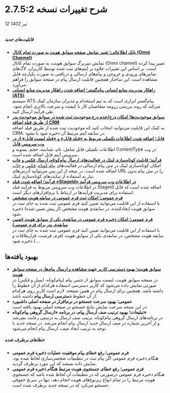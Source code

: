 #  شرح تغییرات نسخه 2.7.5:2
###### 12 تیر 1402
##### قابلیت‌های جدید
- [**بانک اطلاعاتی؛ تغییر نمایش صفحه سوابق هویت به صورت تمام کانال (Omni Channel)**](https://github.com/1stco/PayamGostarDocs/blob/master/Help/Integrated-bank/Database/Records/Records_2.7.5.md)<br>
   نمایش سربرگ سوابق هویت، به صورت تمام کانال (Omni channel) تغییر پیدا کرده است. بر اساس این تغییرات علاوه بر آیتم‌های ثبت شده توسط کاربران، لاگ‌های تماس‌های ورودی و خروجی و پیام‌های ارسالی و دریافتی به صورت یکپارچه قابل مشاهده است. این ساختار همچنین قابلیت ارسال پیام در صفحه سوابق را فراهم می‌آورد.  
- [**راهکار مدیریت منابع انسانی پیام‌گستر؛ اضافه شدن راهکار مدیریت منابع انسانی (ATS)**](https://github.com/1stco/PayamGostarDocs/blob/master/Help/PayamgostarATS/WhatIsPayamgostarATS.md)<br>
   سیستم ATS پیام‌گستر ابزاری است که به تیم استخدام و مدیران سازمان کمک می‌کند که روند بررسی رزومه متقاضیان کار با کیفیت و سرعت بالاتری انجام شود.
طی فرآیند ارسال کنید.
- [**سوابق موجودیت‌ها؛ امکان درج/عدم درج موجودیت ثبت شده در سوابق موجودیت پدر از طریق فیلد اضافه CRM**](https://github.com/1stco/PayamGostarDocs/blob/master/Help/Settings/Personalization-crm/Overview/General-information/Add-features/AddFeatures2.7.5.md#NotSavedToParentStory)<br>
   به کمک این قابلیت می‌توانید انتخاب کنید که موجودیت ثبت شده از طریق فیلد اضافه CRM، در سابقه آیتم مرتبط آن ذخیره شود یا نشود.
- [**فایل؛ اضافه شدن اطلاعات تکمیلی مربوط به «فیلد فایل» و «فیلد لیست فایل» از در وب سرویس فایل**]()<br>
   اطلاعات تکمیلی فایل شامل، نام، شناسه، حجم، پسوند و ContentType در وب سرویس آیتم فایل اضافه شده است.
- [**فرآیند؛ قابلیت کوتاه‌سازی لینک در فعالیت‌های ارسال پیام‌کوتاه، ارسال فکس و چاپ**](https://github.com/1stco/PayamGostarDocs/blob/master/Help/Settings/Personalization-crm/Overview/Process-design/Create-a-work-cycle/Activity/SendMessageActivities/SendSMSActivity_2.7.5.md#ShortlinkSMS)<br>
   امکان کوتاه‌سازی لینک در متن پیام ارسالی در فعالیت‌های [پیام کوتاه](https://github.com/1stco/PayamGostarDocs/blob/master/Help/Settings/Personalization-crm/Overview/Process-design/Create-a-work-cycle/Activity/SendMessageActivities/SendSMSActivity_2.7.5.md#ShortlinkSMS)، [فکس](https://github.com/1stco/PayamGostarDocs/blob/master/Help/Settings/Personalization-crm/Overview/Process-design/Create-a-work-cycle/Activity/SendMessageActivities/SendFaxActiviy_2.7.5.md#ShortlinkFax) و [چاپ](https://github.com/1stco/PayamGostarDocs/blob/master/Help/Settings/Personalization-crm/Overview/Process-design/Create-a-work-cycle/Activity/SendMessageActivities/PrintActivity_2.7.5.md#ShortlinkPrint) اضافه شده است. در نتیجه از این پس می‌توانید آدرس‌های URL را در متن پیام بدون نیاز به استفاده از سایت‌های کوتاه‌سازی لینک، 
- [**فرآیند؛ اضافه شدن فیلد «StageId» در اطلاعات وب سرویس فرآیند**]()<br>
   در اطلاعات وب سرویس مربوط به فرآیند فیلد StageId اضافه شده است که قابل استفاده برای مدیریت فرآیندها در ارتباط با نرم‌افزارهای دیگر است.
- [**فرم عمومی؛ امکان ثبت فرم عمومی در سابقه هویت مشخص**](https://github.com/1stco/PayamGostarDocs/blob/master/Help/Settings/Personalization-crm/Form-management/GeneralForm2.7.5.md#GeneralFormForSpecificParent)<br>
   با استفاده از این قابلیت می‌توانید تعیین کنید فرم عمومی ثبت شده به جای ثبت در سوابق هویت ایجادکننده، در سابقه‌ی هویت مشخص (از پیش تعیین شده) ذخیره شود.<br>
- [**فرم عمومی؛ امکان ذخیره فرم عمومی در سابقه‌ی یکی از سوابق هویت (تعیین سابقه‌ی پدر برای فرم عمومی)**]()<br>
   با استفاده از این قابلیت می‌توانید تعیین کنید فرم عمومی ثبت شده به جای ثبت در سابقه هویت مشخص، در سابقه‌ی یکی از سوابق هویت (فرم، فرصت، قرارملاقات و ...) ذخیره شود.
   
## بهبود یافته‌ها

- [**سوابق هویت؛ بهبود دسترسی کاربر جهت مشاهده و ارسال پیام‌ها، در صفحه سوابق هویت**](https://github.com/1stco/PayamGostarDocs/blob/master/Help/Integrated-bank/Database/Records/Records_2.7.5.md)<br>
   در صفحه سوابق هویت، لیست سوابق از جنس پیام (پیام‌کوتاه، ایمیل و فکس) در صورتی نمایش داده می‌شود که کاربر دسترسی استفاده هرکدام از آن خطوط را داشته باشد. همچنین برای ارسال پیام در همین صفحه، لازم است کاربر روی هرکدام از آن خطوط **دسترسی ارسال پیام** داشته باشد.
- **عمومی؛ بهبود سرعت جستجو در نرم‌افزار در صفحه اصلی داشبورد**<br>
   در این نسخه سرعت نمایش نتایج جستجو در صفحه اصلی بهبود یافته است.
- **تبلیغات؛ بهبود ترتیب صف ارسال پیام، در برنامه «ارسال گروهی پیام‌کوتاه»**<br>
   در برنامه‌های ارسال گروهی پیام‌کوتاه، ترتیب صف ارسال به درستی رعایت نمی‌شد و از آخرین شماره در صف ارسال جدید ارسال پیام انجام می‌شد. در نسخه جدید با توجه به ترتیب ایجاد صف، ارسال پیام انجام می‌شود.
 ##### خطاهای برطرف شده
- **فرم عمومی؛ رفع خطای پیام موفقیت عملیات ذخیره فرم عمومی**<br>
   هنگام ذخیره فرم عمومی اگر پیام ثبت در تنظیمات شخصی‌سازی لحاظ شده بود، نمایش داده نمیشد که این مورد برطرف گردید.
- **فرم عمومی؛ رفع خطای جستجوی هویت مرتبط هنگام ذخیره فرم عمومی**<br>
   هنگام ذخیره فرم عمومی درصورتی که در تنظیمات آن لحاظ شده باشد که جستجوی هویت مرتبط را در تمام انواع زیرنوع‌های هویت انجام دهد، تنها در سرنخ حقوقی جستجو می‌کرد که در نسخه جدید برطرف شده است.
